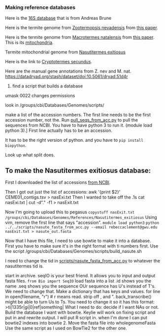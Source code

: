 ### Making reference databases

Here is the [16S database](http://www.termites.de/databases/DictDb/) that is from Andreas Brune

Here is the termite genome from [Zootermopsis nevadensis](https://www.ncbi.nlm.nih.gov/nuccore/AUST00000000) from [this paper](https://www.nature.com/articles/ncomms4636).

Here is the termite genome from [Macrotermes natalensis](https://www.ncbi.nlm.nih.gov/sra?term=SRA069856) from [this paper](https://www.ncbi.nlm.nih.gov/pmc/articles/PMC4209977/#d35e678). This is its [mitochondria](https://www.ncbi.nlm.nih.gov/nuccore/NC_025522).

Termite mitochondrial genome from [Nasutitermes exitiosus](https://www.ncbi.nlm.nih.gov/Traces/wgs/CEME01?display=contigs)

Here is the link to [Cryptotermes secundus](https://www.ncbi.nlm.nih.gov/bioproject/PRJNA381866).

Here are the manual gene annotations from Z. nev and M. nat. https://datadryad.org/stash/dataset/doi:10.5061/dryad.51d4r

1) find a script that builds a database

umask 0022 changes permissions

look in /groups/cbi/Databases/Genomes/scripts/

make a list of the accession numbers. The first line needs to be the first accession number, not the. Run [pull_seqs_from_acc.py](scripts/pull_seq_from_acc.py) to pull the sequences from NCBI. You have to have python 3 to run it. (module load python 3).] First line actually has to be an accession. 

It has to be the right version of python. and you have to `pip install biopython`. 

Look up what split does. 


## To make the Nasutitermes exitiosus database:
First I downloaded the list of accessions [from NCBI](https://www.ncbi.nlm.nih.gov/Traces/wgs/CEME01?display=contigs).

Then I got out just the list of accessions:
awk '{print $2}' CEME01_contigs.tsv > nasExi.txt
Then I wanted to take off the .1s
cat nasExi.txt | cut -d"." -f1 > nasExit.txt

Now I'm going to upload this to pegasus
`copystuff nasExit.txt /groups/cbi/Databases/Genomes/References/Nasutitermes_exitiosus`
Using vim, remove the first line that says "accession".
`module load python3`
`python ../../scripts/nasute_fasta_from_acc.py --email rebeccaclement@gwu.edu nasExit.txt > nasute_out.fasta`

Now that I have this file, I need to use bowtie to make it into a database. First you have to make sure it's in the right format with ti numbers first. 
Use the script /groups/cbi/Databases/Genomes/scripts/build_nasute.sh

I need to change the tid in [scripts/nasute_fasta_from_acc.py](scripts/nasute_fasta_from_acc.py) to whatever the nasutitermes tid is. 


start in archive. 
seqIO is your best friend. It allows you to input and output fasta files. `from Bio import SeqIO`
load fasta into a list
.id shows you the name
.seq shows you the sequence
OUr sequence has U's instead of T's. We need to change that.
Make a dictionary that has keys and values. 
for line in open(filename, "r") # r means read. strip off , and ". 
back_transcribe() might be able to turn Us to Ts. 
You need to change it so it has this format: >ti|1335r|gi|0|ref|something|
What I need to do: decide if I want NAs or not. Build the database I want with bowtie.
Keylie will work on fixing script and put in and rewrite output.
I will put R script in. 
when I'm done I can put bowtie2 indexes into bowtie 2. Move the fasta file into wholegenomeFasta
Use the same script as I used on BowTie2 for the other one. 
